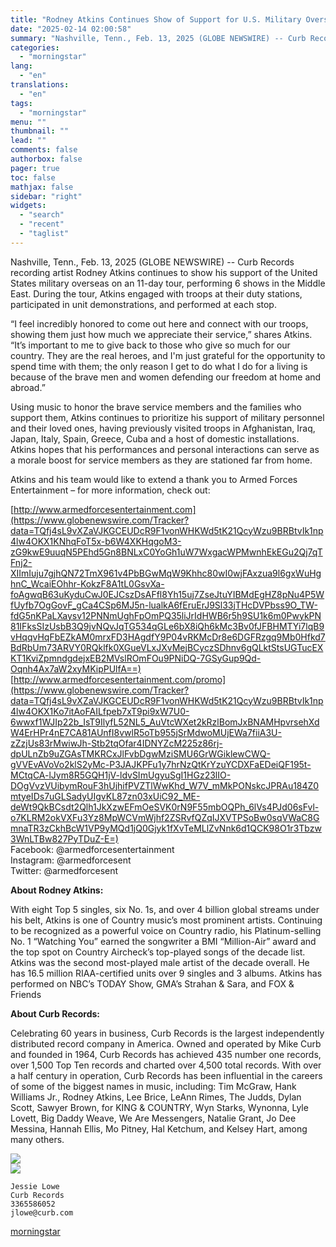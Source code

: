 ```yaml
---
title: "Rodney Atkins Continues Show of Support for U.S. Military Overseas on 11-Day Tour, Performing 6 Shows in the Middle East"
date: "2025-02-14 02:00:58"
summary: "Nashville, Tenn., Feb. 13, 2025 (GLOBE NEWSWIRE) -- Curb Records recording artist Rodney Atkins continues to show his support of the United States military overseas on an 11-day tour, performing 6 shows in the Middle East. During the tour, Atkins engaged with troops at their duty stations, participated in unit..."
categories:
  - "morningstar"
lang:
  - "en"
translations:
  - "en"
tags:
  - "morningstar"
menu: ""
thumbnail: ""
lead: ""
comments: false
authorbox: false
pager: true
toc: false
mathjax: false
sidebar: "right"
widgets:
  - "search"
  - "recent"
  - "taglist"
---
```


Nashville, Tenn., Feb. 13, 2025 (GLOBE NEWSWIRE) -- Curb Records recording artist Rodney Atkins continues to show his support of the United States military overseas on an 11-day tour, performing 6 shows in the Middle East. During the tour, Atkins engaged with troops at their duty stations, participated in unit demonstrations, and performed at each stop.

“I feel incredibly honored to come out here and connect with our troops, showing them just how much we appreciate their service,” shares Atkins. “It’s important to me to give back to those who give so much for our country. They are the real heroes, and I'm just grateful for the opportunity to spend time with them; the only reason I get to do what I do for a living is because of the brave men and women defending our freedom at home and abroad.”

Using music to honor the brave service members and the families who support them, Atkins continues to prioritize his support of military personnel and their loved ones, having previously visited troops in Afghanistan, Iraq, Japan, Italy, Spain, Greece, Cuba and a host of domestic installations. Atkins hopes that his performances and personal interactions can serve as a morale boost for service members as they are stationed far from home.

Atkins and his team would like to extend a thank you to Armed Forces Entertainment – for more information, check out:

[http://www.armedforcesentertainment.com](https://www.globenewswire.com/Tracker?data=TQfj4sL9vXZaVJKGCEUDcR9F1vonWHKWd5tK21QcyWzu9BRBtvIk1np4lw4OKX1KNhqFoT5x-b6W4XKHqgoM3-zG9kwE9uuqN5PEhd5Gn8BNLxC0YoGh1uW7WxgacWPMwnhEkEGu2Qj7qTFnj2-XIImIuju7gjhQN72TmX961v4PbBGwMqW9Khhc80wI0wjFAxzua9l6gxWuHghnC_WcaiEOhhr-KokzF8A1tL0GsvXa-foAgwqB63uKyduCwJ0EJCszDsAFfl8Yh15uj7ZseJtuYIBMdEgHZ8pNu4P5WfUyfb7OgGovF_gCa4CSp6MJ5n-lualkA6fEruErJ9Sl33jTHcDVPbss9O_TW-fdG5nKPaLXaysv12PNNmUghFpOmPQ35liJrIdHWB6r5h9SU1k6m0PwykPN81IFksSIzUsbB3Q9jvNQvJqTG534qGLe6bX8iQh6kMc3Bv0fJFBHMTYi7lqB9vHqqvHqFbEZkAM0mrxFD3HAgdfY9P04vRKMcDr8e6DGFRzgq9Mb0Hfkd7BdRbUm73ARVY0RQklfk0XGueVLxJXvMejBCyczSDhnv6gQLktStsUGTucEXKT1KviZpmndgdejxEB2MVslROmFOu9PNiDQ-7GSyGup9Qd-Oqnh4Ax7aW2xyMKipPUlfA==)  
[http://www.armedforcesentertainment.com/promo](https://www.globenewswire.com/Tracker?data=TQfj4sL9vXZaVJKGCEUDcR9F1vonWHKWd5tK21QcyWzu9BRBtvIk1np4lw4OKX1Ko7itAoFAILfpeb7xT9pi9xW7U0-6wwxf1WJIp22b_IsT9IlyfL52NL5_AuVtcWXet2kRzlBomJxBNAMHpvrsehXdW4ErHPr4nE7CA81AUnfI8vwlR5oTb955jSrMdwoMUjEWa7fiiA3U-zZzjUs83rMwiwJh-Stb2tqOfar4IDNYZcM225z86rj-dpULnZb9uZGAsTMKRCxJlFvbDgwMziSMU6GrWGiklewCWQ-gVVEvAVoVo2klS2yMc-P3JAJKPFu1y7hrNzQtKrYzuYCDXFaEDeiQF195t-MCtqCA-lJym8R5GQH1jV-ldvSImUgyuSgI1HGz23lIO-DOgVvzVUibymRouF3hUjhifPVZTlWwKhd_W7V_mMkPONskcJPRAu184Z0mtyeIDs7uGLSadyUIgvKL87zn03xUiC92_ME-deWt9QkBCsdt2Qlh1JkXzwEFmOeSVK0rN9F55mbOQPh_6lVs4PJd06sFvl-o7KLRM2okVXFu3Yz8MpWCVmWjhf2ZSRvfQZqIJXVTPSoBw0sqVWaC8GmnaTR3zCkhBcW1VP9yMQd1jQ0Gjyk1fXvTeMLlZvNnk6d1QCK98O1r3Tbzw3WnLTBw827PyTDuZ-E=)  
Facebook: @armedforcesentertainment  
Instagram: @armedforcesent  
Twitter: @armedforcesent

**About Rodney Atkins:**

With eight Top 5 singles, six No. 1s, and over 4 billion global streams under his belt, Atkins is one of Country music’s most prominent artists. Continuing to be recognized as a powerful voice on Country radio, his Platinum-selling No. 1 “Watching You” earned the songwriter a BMI “Million-Air” award and the top spot on Country Aircheck’s top-played songs of the decade list. Atkins was the second most-played male artist of the decade overall. He has 16.5 million RIAA-certified units over 9 singles and 3 albums. Atkins has performed on NBC’s TODAY Show, GMA’s Strahan & Sara, and FOX & Friends

**About Curb Records:**

Celebrating 60 years in business, Curb Records is the largest independently distributed record company in America. Owned and operated by Mike Curb and founded in 1964, Curb Records has achieved 435 number one records, over 1,500 Top Ten records and charted over 4,500 total records. With over a half century in operation, Curb Records has been influential in the careers of some of the biggest names in music, including: Tim McGraw, Hank Williams Jr., Rodney Atkins, Lee Brice, LeAnn Rimes, The Judds, Dylan Scott, Sawyer Brown, for KING & COUNTRY, Wyn Starks, Wynonna, Lyle Lovett, Big Daddy Weave, We Are Messengers, Natalie Grant, Jo Dee Messina, Hannah Ellis, Mo Pitney, Hal Ketchum, and Kelsey Hart, among many others.

 ![](https://www.globenewswire.com/newsroom/ti?nf=OTM1ODI0MyM2NzUwNjQxIzUwMDEyNTgwOQ==)   
 ![](https://ml.globenewswire.com/media/ZDZhYTlmNDUtNmRhNC00ODRmLTk0MzQtNjZhN2ZiNzM3ZTY4LTUwMDEyNTgwOQ==/tiny/Curb-Records.png)
```
Jessie Lowe
Curb Records
3365586052
jlowe@curb.com

```

[morningstar](https://www.morningstar.com/news/globe-newswire/9358243/rodney-atkins-continues-show-of-support-for-us-military-overseas-on-11-day-tour-performing-6-shows-in-the-middle-east)
